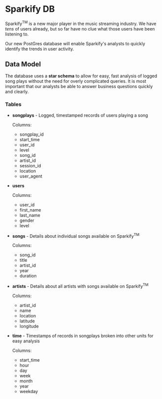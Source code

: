 # Sparkify DB
Sparkify<sup>TM</sup> is a new major player in the music streaming industry. We have *tens* of users already, but so far have no clue what those users have been listening to. 

Our new PostGres database will enable Sparkify's analysts to quickly identify the trends in user activity. 

## Data Model
The database uses a **star schema** to allow for easy, fast analysis of logged song plays without the need for overly complicated queries. It is most important that our analysts be able to answer business questions quickly and clearly. 

### Tables
* **songplays** - Logged, timestamped records of users playing a song

    Columns: 
    * songplay_id
    * start_time
    * user_id
    * level
    * song_id
    * artist_id
    * session_id
    * location
    * user_agent

* **users**

    Columns: 
    * user_id
    * first_name
    * last_name
    * gender
    * level

* **songs** - Details about individual songs available on Sparkify<sup>TM</sup>

    Columns: 
    * song_id
    * title
    * artist_id
    * year
    * duration

* **artists** - Details about all artists with songs available on Sparkify<sup>TM</sup>

    Columns: 
    * artist_id
    * name
    * location
    * latitude
    * longitude

* **time** - Timestamps of records in songplays broken into other units for easy analysis

    Columns: 
    * start_time
    * hour
    * day
    * week
    * month
    * year
    * weekday

